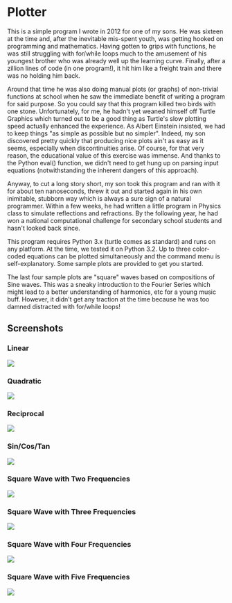 # Plotter

This is a simple program I wrote in 2012 for one of my sons. He was sixteen at the time and, after the inevitable mis-spent youth, was getting hooked on programming and mathematics. Having gotten to grips with functions, he was still struggling with for/while loops much to the amusement of his youngest brother who was already well up the learning curve. Finally, after a zillion lines of code (in one program!), it hit him like a freight train and there was no holding him back. 

Around that time he was also doing manual plots (or graphs) of non-trivial functions at school when he saw the immediate benefit of writing a program for said purpose. So you could say that this program killed two birds with one stone. Unfortunately, for me, he hadn't yet weaned himself off Turtle Graphics which turned out to be a good thing as Turtle's slow plotting speed actually enhanced the experience. As Albert Einstein insisted, we had to keep things "as simple as possible but no simpler". Indeed, my son discovered pretty quickly that producing nice plots ain't as easy as it seems, especially when discontinuities arise. Of course, for that very reason, the educational value of this exercise was immense. And thanks to the Python eval() function, we didn't need to get hung up on parsing input equations (notwithstanding the inherent dangers of this approach).

Anyway, to cut a long story short, my son took this program and ran with it for about ten nanoseconds, threw it out and started again in his own inimitable, stubborn way which is always a sure sign of a natural programmer. Within a few weeks, he had written a little program in Physics class to simulate reflections and refractions. By the following year, he had won a national computational challenge for secondary school students and hasn't looked back since.

This program requires Python 3.x (turtle comes as standard) and runs on any platform. At the time, we tested it on Python 3.2. Up to three color-coded equations can be plotted simultaneously and the command menu is self-explanatory. Some sample plots are provided to get you started.

The last four sample plots are "square" waves based on compositions of Sine waves. This was a sneaky introduction to the Fourier Series which might lead to a better understanding of harmonics, etc for a young music buff. However, it didn't get any traction at the time  because he was too damned distracted with for/while loops!    

## Screenshots

### Linear

![](/Linear.jpg)

### Quadratic

![](/Quadratic.jpg)

### Reciprocal

![](/Reciprocal.jpg)

### Sin/Cos/Tan

![](/SinCosTan.jpg)

### Square Wave with Two Frequencies

![](/SquareWave2.jpg)

### Square Wave with Three Frequencies

![](/SquareWave3.jpg)

### Square Wave with Four Frequencies

![](/SquareWave4.jpg)

### Square Wave with Five Frequencies

![](/SquareWave5.jpg)
